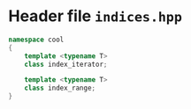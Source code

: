 ---
---

# Header file `indices.hpp`

``` cpp
namespace cool
{
    template <typename T>
    class index_iterator;

    template <typename T>
    class index_range;
}
```
